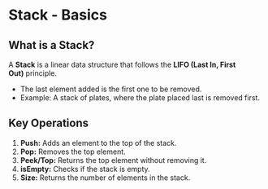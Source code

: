 # Stack - Basics

## What is a Stack?

A **Stack** is a linear data structure that follows the **LIFO (Last In, First Out)** principle.

- The last element added is the first one to be removed.
- Example: A stack of plates, where the plate placed last is removed first.

## Key Operations

1. **Push:** Adds an element to the top of the stack.
2. **Pop:** Removes the top element.
3. **Peek/Top:** Returns the top element without removing it.
4. **isEmpty:** Checks if the stack is empty.
5. **Size:** Returns the number of elements in the stack.
